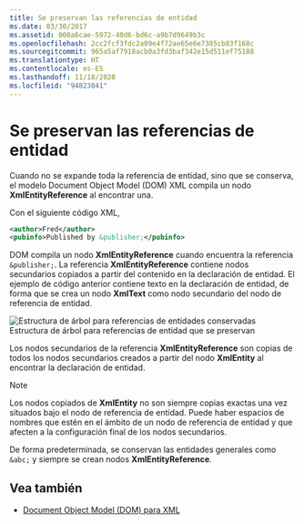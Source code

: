```yaml
---
title: Se preservan las referencias de entidad
ms.date: 03/30/2017
ms.assetid: 000a6cae-5972-40d6-bd6c-a9b7d9649b3c
ms.openlocfilehash: 2cc2fcf3fdc2a89e4f72ae65e6e7385cb83f168c
ms.sourcegitcommit: 965a5af7918acb0a3fd3baf342e15d511ef75188
ms.translationtype: HT
ms.contentlocale: es-ES
ms.lasthandoff: 11/18/2020
ms.locfileid: "94823841"
---
```

# <a name="entity-references-are-preserved"></a>Se preservan las referencias de entidad
Cuando no se expande toda la referencia de entidad, sino que se conserva, el modelo Document Object Model (DOM) XML compila un nodo **XmlEntityReference** al encontrar una.  
  
 Con el siguiente código XML,  
  
```xml  
<author>Fred</author>  
<pubinfo>Published by &publisher;</pubinfo>  
```  
  
 DOM compila un nodo **XmlEntityReference** cuando encuentra la referencia `&publisher;`. La referencia **XmlEntityReference** contiene nodos secundarios copiados a partir del contenido en la declaración de entidad. El ejemplo de código anterior contiene texto en la declaración de entidad, de forma que se crea un nodo **XmlText** como nodo secundario del nodo de referencia de entidad.  
  
 ![Estructura de árbol para referencias de entidades conservadas](media/xmlentityref-notexpanded-nodes.gif "xmlentityref_notexpanded_nodes")  
Estructura de árbol para referencias de entidad que se preservan  
  
 Los nodos secundarios de la referencia **XmlEntityReference** son copias de todos los nodos secundarios creados a partir del nodo **XmlEntity** al encontrar la declaración de entidad.  
  
> [!NOTE]
> Los nodos copiados de **XmlEntity** no son siempre copias exactas una vez situados bajo el nodo de referencia de entidad. Puede haber espacios de nombres que estén en el ámbito de un nodo de referencia de entidad y que afecten a la configuración final de los nodos secundarios.  
  
 De forma predeterminada, se conservan las entidades generales como `&abc;` y siempre se crean nodos **XmlEntityReference**.  
  
## <a name="see-also"></a>Vea también

- [Document Object Model (DOM) para XML](xml-document-object-model-dom.md)
